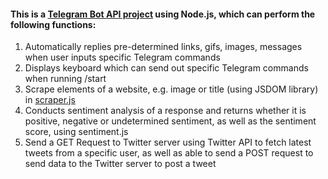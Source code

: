 #### This is a [Telegram Bot API project](https://github.com/cedric130813/telegram-bot-node-js/blob/main/telegram-bot.js) using Node.js, which can perform the following functions:
1. Automatically replies pre-determined links, gifs, images, messages when user inputs specific Telegram commands
2. Displays keyboard which can send out specific Telegram commands when running /start
3. Scrape elements of a website, e.g. image or title (using JSDOM library) in [scraper.js](https://github.com/cedric130813/telegram-bot-node-js/blob/main/scraper.js)
4. Conducts sentiment analysis of a response and returns whether it is positive, negative or undetermined sentiment, as well as the sentiment score, using sentiment.js
5. Send a GET Request to Twitter server using Twitter API to fetch latest tweets from a specific user, as well as able to send a POST request to send data to the Twitter server to post a tweet
